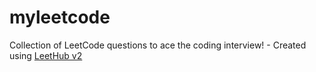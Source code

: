 # myleetcode
Collection of LeetCode questions to ace the coding interview! - Created using [LeetHub v2](https://github.com/arunbhardwaj/LeetHub-2.0)
